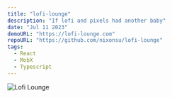 ```yaml
---
title: "lofi-lounge"
description: "If lofi and pixels had another baby"
date: "Jul 11 2023"
demoURL: "https://lofi-lounge.com"
repoURL: "https://github.com/nixonsu/lofi-lounge"
tags:
  - React
  - MobX
  - Typescript
---
```


![Lofi Lounge](/lofi-lounge.webp)

